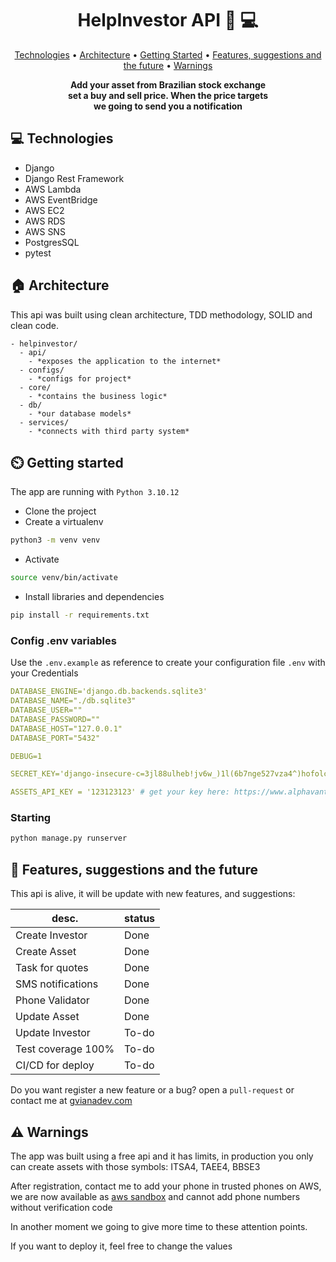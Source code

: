 <h1 align="center" style="font-weight: bold;">HelpInvestor API 💸 💻</h1>

<p align="center">
 <a href="#technologies">Technologies</a> • 
<a href="#architecture">Architecture</a> •
 <a href="#started">Getting Started</a> • 
 <a href="#future">Features, suggestions and the future</a> •
 <a href="#warnings">Warnings</a>
</p>

<p align="center">
    <b>Add your asset from Brazilian stock exchange<br> set a buy and sell price.
When the price targets<br> we going to send you a notification</b>
</p>

<h2 id="technologies">💻 Technologies</h2>

- Django
- Django Rest Framework
- AWS Lambda
- AWS EventBridge
- AWS EC2
- AWS RDS
- AWS SNS
- PostgresSQL
- pytest

<h2 id="architecture">🏠 Architecture</h2>

<p>This api was built using clean architecture, TDD methodology, SOLID and clean code.</p>

```
- helpinvestor/
  - api/
    - *exposes the application to the internet*
  - configs/
    - *configs for project*
  - core/
    - *contains the business logic*
  - db/
    - *our database models*
  - services/
    - *connects with third party system*
```
<h2 id="started">⏲️ Getting started</h2>

The app are running with `Python 3.10.12`

- Clone the project
- Create a virtualenv

```bash
python3 -m venv venv
```
- Activate
  
```bash
source venv/bin/activate
```

- Install libraries and dependencies

```bash
pip install -r requirements.txt
```

<h3>Config .env variables</h2>

Use the `.env.example` as reference to create your configuration file `.env` with your Credentials

```yaml
DATABASE_ENGINE='django.db.backends.sqlite3'
DATABASE_NAME="./db.sqlite3"
DATABASE_USER=""
DATABASE_PASSWORD=""
DATABASE_HOST="127.0.0.1"
DATABASE_PORT="5432"

DEBUG=1

SECRET_KEY='django-insecure-c=3jl88ulheb!jv6w_)1l(6b7nge527vza4^)hofolc43f1+wh'

ASSETS_API_KEY = '123123123' # get your key here: https://www.alphavantage.co/
```

<h3>Starting</h3>

```bash
python manage.py runserver
```

<h2 id="future">🚀 Features, suggestions and the future</h2>
<p>This api is alive, it will be update with new features, and suggestions:</p>

| desc.           | status |
|-----------------|--------|
| Create Investor | Done   |
| Create Asset    | Done   |
| Task for quotes | Done   |
| SMS notifications | Done |
| Phone Validator | Done  |
| Update Asset | Done  |
| Update Investor | To-do  |
| Test coverage 100% | To-do  |
| CI/CD for deploy | To-do  |


Do you want register a new feature or a bug? open a `pull-request` or contact me at [gvianadev.com](https://gvianadev.com)

<h2 id="warnings">⚠️ Warnings</h2>
The app was built using a free api and it has limits, in production you only can create assets with those symbols: ITSA4, TAEE4, BBSE3
<p>After registration, contact me to add your phone in trusted phones on AWS, we are now available as <a href="https://docs.aws.amazon.com/sns/latest/dg/sns-sms-sandbox.html" target="_blank">aws sandbox</a> and cannot add phone numbers without verification code</p>

<p>In another moment we going to give more time to these attention points.</p>

<p>If you want to deploy it, feel free to change the values</p>
